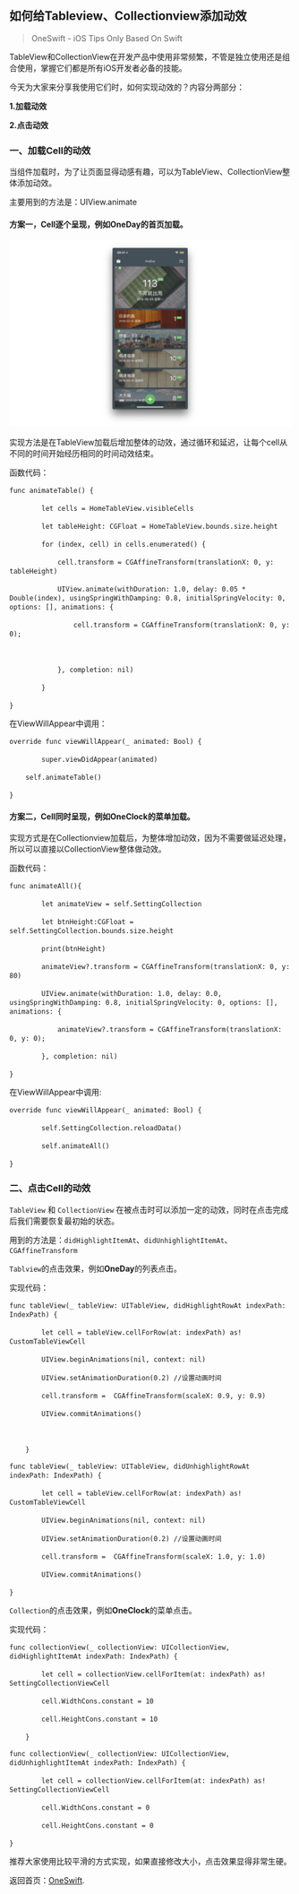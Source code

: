 ## 如何给Tableview、Collectionview添加动效
> OneSwift - iOS Tips Only Based On Swift

TableView和CollectionView在开发产品中使用非常频繁，不管是独立使用还是组合使用，掌握它们都是所有iOS开发者必备的技能。



今天为大家来分享我使用它们时，如何实现动效的？内容分两部分：

**1.加载动效**

**2.点击动效**



### 一、加载Cell的动效

当组件加载时，为了让页面显得动感有趣，可以为TableView、CollectionView整体添加动效。

主要用到的方法是：UIView.animate



#### 方案一，Cell逐个呈现，例如OneDay的首页加载。

![image](/img/OneDay首页加载.gif)

​实现方法是在TableView加载后增加整体的动效，通过循环和延迟，让每个cell从不同的时间开始经历相同的时间动效结束。

函数代码：

```
func animateTable() {

        let cells = HomeTableView.visibleCells

        let tableHeight: CGFloat = HomeTableView.bounds.size.height

        for (index, cell) in cells.enumerated() {

            cell.transform = CGAffineTransform(translationX: 0, y: tableHeight)

            UIView.animate(withDuration: 1.0, delay: 0.05 * Double(index), usingSpringWithDamping: 0.8, initialSpringVelocity: 0, options: [], animations: {

                cell.transform = CGAffineTransform(translationX: 0, y: 0);



            }, completion: nil)

        }

}
```

在ViewWillAppear中调用：

```
override func viewWillAppear(_ animated: Bool) {

        super.viewDidAppear(animated)

    self.animateTable()

}
```


#### 方案二，Cell同时呈现，例如OneClock的菜单加载。



​实现方式是在Collectionview加载后，为整体增加动效，因为不需要做延迟处理，所以可以直接以CollectionView整体做动效。

函数代码：

```
func animateAll(){

        let animateView = self.SettingCollection

        let btnHeight:CGFloat = self.SettingCollection.bounds.size.height

        print(btnHeight)

        animateView?.transform = CGAffineTransform(translationX: 0, y: 80)

        UIView.animate(withDuration: 1.0, delay: 0.0, usingSpringWithDamping: 0.8, initialSpringVelocity: 0, options: [], animations: {

            animateView?.transform = CGAffineTransform(translationX: 0, y: 0);

        }, completion: nil)

}
```


在ViewWillAppear中调用:
```
override func viewWillAppear(_ animated: Bool) {

        self.SettingCollection.reloadData()

        self.animateAll()

}
```


### 二、点击Cell的动效

`TableView` 和 `CollectionView` 在被点击时可以添加一定的动效，同时在点击完成后我们需要恢复最初始的状态。

用到的方法是：`didHighlightItemAt`、`didUnhighlightItemAt`、`CGAffineTransform`



`Tablview`的点击效果，例如**OneDay**的列表点击。



​实现代码：
```
func tableView(_ tableView: UITableView, didHighlightRowAt indexPath: IndexPath) {

        let cell = tableView.cellForRow(at: indexPath) as! CustomTableViewCell

        UIView.beginAnimations(nil, context: nil)

        UIView.setAnimationDuration(0.2) //设置动画时间

        cell.transform =  CGAffineTransform(scaleX: 0.9, y: 0.9)

        UIView.commitAnimations()



    }
```

```
func tableView(_ tableView: UITableView, didUnhighlightRowAt indexPath: IndexPath) {

        let cell = tableView.cellForRow(at: indexPath) as! CustomTableViewCell

        UIView.beginAnimations(nil, context: nil)

        UIView.setAnimationDuration(0.2) //设置动画时间

        cell.transform =  CGAffineTransform(scaleX: 1.0, y: 1.0)

        UIView.commitAnimations()

}
```


`Collection`的点击效果，例如**OneClock**的菜单点击。



实现代码：
```
func collectionView(_ collectionView: UICollectionView, didHighlightItemAt indexPath: IndexPath) {

        let cell = collectionView.cellForItem(at: indexPath) as! SettingCollectionViewCell

        cell.WidthCons.constant = 10

        cell.HeightCons.constant = 10

    }
```

```
func collectionView(_ collectionView: UICollectionView, didUnhighlightItemAt indexPath: IndexPath) {

        let cell = collectionView.cellForItem(at: indexPath) as! SettingCollectionViewCell

        cell.WidthCons.constant = 0

        cell.HeightCons.constant = 0

}
```


推荐大家使用比较平滑的方式实现，如果直接修改大小，点击效果显得非常生硬。



返回首页：[OneSwift](/index.md).
